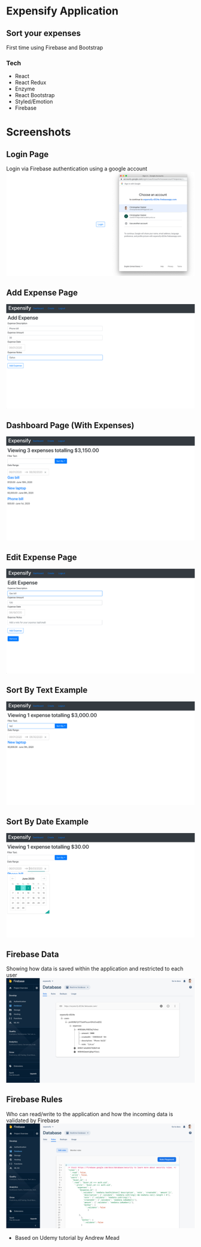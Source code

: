 # Expensify Application

## Sort your expenses

First time using Firebase and Bootstrap

### Tech

- React
- React Redux
- Enzyme
- React Bootstrap
- Styled/Emotion
- Firebase

# Screenshots

## Login Page

Login via Firebase authentication using a google account
![Login page](src/__README_ASSETS__/Login_Page.png)

## Add Expense Page

![Add expense page](src/__README_ASSETS__/AddExpense_Page.png)

## Dashboard Page (With Expenses)

![Dashboard page show expenses](src/__README_ASSETS__/DashboardPageWithExpenses.png)

## Edit Expense Page

![Add expense page](src/__README_ASSETS__/EditExpense_Page.png)

## Sort By Text Example

![Add expense page](src/__README_ASSETS__/SortByText.png)

## Sort By Date Example

![Add expense page](src/__README_ASSETS__/SortByDate.png)

## Firebase Data

Showing how data is saved within the application and restricted to each user
![Firebase Data](src/__README_ASSETS__/FirebaseDatabaseData.png)

## Firebase Rules

Who can read/write to the application and how the incoming data is validated by Firebase
![Add expense page](src/__README_ASSETS__/FirebaseRules.png)

- Based on Udemy tutorial by Andrew Mead
